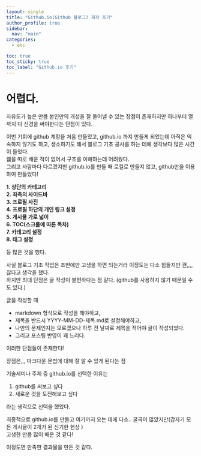 ```yaml
---
layout: single
title: "Github.io(Github 블로그) 제작 후기"
author_profile: true
sidebar:
  nav: "main"
categories:
  - etc

toc: true
toc_sticky: true
toc_label: "Github.io 후기"
---
```


# 어렵다.

자유도가 높은 만큼 본인만의 개성을 잘 들어낼 수 있는 장점이 존재하지만
하나부터 열까지 다 신경을 써야한다는 단점이 있다. 

이번 기회에 github 계정을 처음 만들었고, github.io 까지 만들게 되었는데
아직은 익숙하지 않기도 하고, 생소하기도 해서 블로그 기초 공사를 하는 데에 생각보다 많은 시간이 들었다.<br>
웹을 따로 배운 적이 없어서 구조를 이해하는데 어려웠다.<br>
그리고 사람마다 다르겠지만 github.io를 만들 때
로컬로 만들지 않고, github만을 이용하여 만들었다!

**1. 상단의 카테고리**<br>
**2. 좌측의 사이드바**<br>
**3. 프로필 사진**<br>
**4. 프로필 하단의 개인 링크 설정**<br>
**5. 게시물 가로 넓이**<br>
**6. TOC(스크롤에 따른 목차)**<br>
**7. 카테고리 설정**<br>
**8. 태그 설정**<br>

등 많은 것을 했다.

사실 블로그 기초 작업은 초반에만 고생을 하면 되는거라 이정도는 다소 힘들지만 괜,,,,찮다고 생각을 했다.<br>
하지만 최대 단점은 글 작성이 불편하다는 점 같다.
(github를 사용하지 않기 때문일 수도 있다.)<br>

글을 작성할 때 <br>
- markdown 형식으로 작성을 해야하고, 
- 제목을 반드시 YYYY-MM-DD-제목.md로 설정해야하고,
- 나만의 문제인지는 모르겠으나 하루 전 날짜로 제목을 적어야 글이 작성되었다.
- 그리고 포스팅 반영이 꽤 느리다.

이러한 단점들이 존재한다!

장점은,,,
마크다운 문법에 대해 잘 알 수 있게 된다는 점

기술세미나 주제 중 github.io를 선택한 이유는 
1. github를 써보고 싶다 
2. 새로운 것을 도전해보고 싶다

라는 생각으로 선택을 했었다.

최종적으로 github.io를 만들고 여기까지 오는 데에 다소.. 굴곡이 많았지만(갑자기 모든 게시글이 2개가 된 신기한 현상 )<br>
고생한 만큼 많이 배운 것 같다!

이정도면 만족한 결과물을 만든 것 같다.

